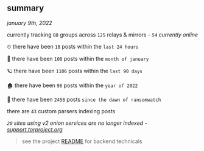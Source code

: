 
## summary
_january 9th, 2022_

currently tracking `88` groups across `125` relays & mirrors - _`54` currently online_

⏲ there have been `18` posts within the `last 24 hours`

🦈 there have been `100` posts within the `month of january`

🪐 there have been `1106` posts within the `last 90 days`

🏚 there have been `96` posts within the `year of 2022`

🦕 there have been `2458` posts `since the dawn of ransomwatch`

there are `43` custom parsers indexing posts

_`20` sites using v2 onion services are no longer indexed - [support.torproject.org](https://support.torproject.org/onionservices/v2-deprecation/)_

> see the project [README](https://github.com/thetanz/ransomwatch#ransomwatch--) for backend technicals
